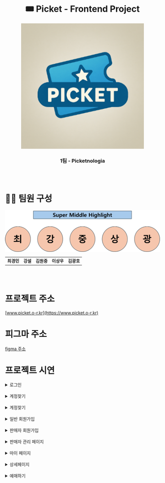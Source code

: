 <h1 align="center">🎟️ Picket - Frontend Project</h1>

<p align="center">
  <img src="img/logo.png" width="400" alt="Picket 로고" />
  
<h3 align="center">1팀 - Picketnologia</h3>

<br /><br />

# 👨‍💻 팀원 구성

<table align="center">
  <tr>
  
  ![팀원 이미지](./img/super_middle_highlight.png)

  </tr>
  <tr>
    <td align="center">
      <b>최경민</b><br/>
    </td>
    <td align="center">
      <b>강설</b><br/>
    </td>
    <td align="center">
      <b>김원중</b><br/>
    </td>
    <td align="center">
      <b>이상우</b><br/>
    </td>
    <td align="center">
      <b>김광호</b><br/>
    </td>
  </tr>
</table>
<br /><br />

# 프로젝트 주소

[www.picket.o-r.kr](https://www.picket.o-r.kr)

# 피그마 주소

[figma 주소](https://www.figma.com/design/Eahp7OBGzdPdH786uO95Cv/%EC%BB%B4%ED%8F%AC%EB%84%8C%ED%8A%B8-%EC%A0%95%EB%A6%AC?node-id=0-1&t=1yp74xPdMWkxE4xb-1)

# 프로젝트 시연


<details>
  <summary>로그인</summary>
  <div markdown="1">
  <img src="gif/Animation.gif" alt="로그인" />
  <br>
  </div>
</details>
<br>

<details>
  <summary>계정찾기</summary>
  <div markdown="1">
  <img src="gif/계정찾기.gif" alt="계정찾기" />
  <br>
  </div>
</details>
<br>

<details>
  <summary>계정찾기</summary>
  <div markdown="1">
  <img src="gif/비밀번호찾기.gif" alt="비밀번호찾기" />
  <br>
  </div>
</details>
<br>

<details>
  <summary>일반 회원가입</summary>
  <div markdown="1">
  <img src="gif/일반 회원가입.gif" alt="일반 회원가입" />
  <br>
  </div>
</details>
<br>

<details>
  <summary>판매자 회원가입</summary>
  <div markdown="1">
  <img src="gif/판매자 회원가입.gif" alt="판매자 회원가입" />
  <br>
  </div>
</details>
<br>

<details>
  <summary>판매자 관리 페이지</summary>
  <div markdown="1">
  <img src="gif/판매자 관리 페이지.gif" alt="판매자 관리 페이지" />
  <br>
  </div>
</details>
<br>

<details>
  <summary>마이 페이지</summary>
  <div markdown="1">
  <img src="gif/마이페이지.gif" alt="마이 페이지" />
  <br>
  </div>
</details>
<br>

<details>
  <summary>상세페이지</summary>
  <div markdown="1">
  <img src="gif/상세페이지.gif" alt="상세페이지" />
  <br>
  </div>
</details>
<br>

<details>
  <summary>예매하기</summary>
  <div markdown="1">
  <img src="gif/예매하기.gif" alt="예매하기" />
  <br>
  </div>
</details>
<br>